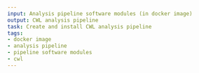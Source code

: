```yaml
---
input: Analysis pipeline software modules (in docker image)
output: CWL analysis pipeline
task: Create and install CWL analysis pipeline
tags:
- docker image
- analysis pipeline
- pipeline software modules
- cwl
---
```

